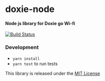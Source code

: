 # doxie-node

#### Node js library for Doxie go Wi-fi

[![Build Status](https://travis-ci.org/ryanSN/doxie-node.svg?branch=master)](https://travis-ci.org/ryanSN/doxie-node.svg?branch=master)

### Development

- `yarn install`
- `yarn test` to run tests

This library is released under the [MIT License](LICENSE)
